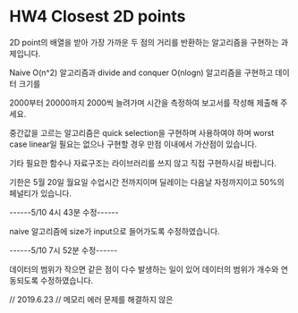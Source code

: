 # HW4 Closest 2D points


2D point의 배열을 받아 가장 가까운 두 점의 거리를 반환하는 알고리즘을 구현하는 과제입니다.



Naive O(n^2) 알고리즘과 divide and conquer O(nlogn) 알고리즘을 구현하고 데이터 크기를 

2000부터 20000까지 2000씩 늘려가며 시간을 측정하여 보고서를 작성해 제출해 주세요.



중간값을 고르는 알고리즘은 quick selection을 구현하며 사용하여야 하며 worst case linear일 필요는 없으나 구현할 경우 만점 이내에서 가산점이 있습니다.



기타 필요한 함수나 자료구조는 라이브러리를 쓰지 않고 직접 구현하시길 바랍니다.



기한은 5월 20일 월요일 수업시간 전까지이며 딜레이는 다음날 자정까지이고 50%의 페널티가 있습니다.



------5/10 4시 43분 수정------

naive 알고리즘에 size가 input으로 들어가도록 수정하였습니다.



------5/10 7시 52분 수정------

데이터의 범위가 작으면 같은 점이 다수 발생하는 일이 있어 데이터의 범위가 개수와 연동되도록 수정하였습니다.


// 2019.6.23
// 메모리 에러 문제를 해결하지 않은 
